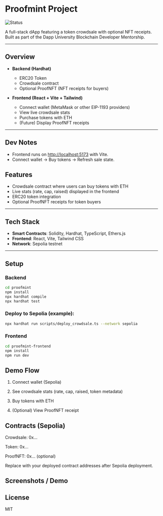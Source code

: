 # Proofmint Project

![Status](https://img.shields.io/badge/Status-In%20Progress-orange.svg)

A full-stack dApp featuring a token crowdsale with optional NFT receipts.  
Built as part of the Dapp University Blockchain Developer Mentorship.

---

## Overview
- **Backend (Hardhat)**  
  - ERC20 Token  
  - Crowdsale contract  
  - Optional ProofNFT (NFT receipts for buyers)  

- **Frontend (React + Vite + Tailwind)**  
  - Connect wallet (MetaMask or other EIP-1193 providers)  
  - View live crowdsale stats  
  - Purchase tokens with ETH  
  - (Future) Display ProofNFT receipts  

---

## Dev Notes
- Frontend runs on [http://localhost:5173](http://localhost:5173) with Vite.
- Connect wallet → Buy tokens → Refresh sale state.


## Features
- Crowdsale contract where users can buy tokens with ETH
- Live stats (rate, cap, raised) displayed in the frontend
- ERC20 token integration
- Optional ProofNFT receipts for token buyers

---

## Tech Stack
- **Smart Contracts**: Solidity, Hardhat, TypeScript, Ethers.js  
- **Frontend**: React, Vite, Tailwind CSS  
- **Network**: Sepolia testnet  

---

## Setup

### Backend
```bash
cd proofmint
npm install
npx hardhat compile
npx hardhat test
```

### Deploy to Sepolia (example):
```bash
npx hardhat run scripts/deploy_crowdsale.ts --network sepolia
```

### Frontend
```bash
cd proofmint-frontend
npm install
npm run dev
```

## Demo Flow

1. Connect wallet (Sepolia)

2. See crowdsale stats (rate, cap, raised, token metadata)

3. Buy tokens with ETH

4. (Optional) View ProofNFT receipt

## Contracts (Sepolia)

Crowdsale: 0x...

Token: 0x...

ProofNFT: 0x... (optional)

Replace with your deployed contract addresses after Sepolia deployment.

## Screenshots / Demo

## License

MIT
